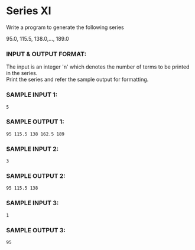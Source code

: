 # Series XI

Write a program to generate the following series

95.0, 115.5, 138.0,..., 189.0 

### INPUT & OUTPUT FORMAT:

The input is an integer 'n' which denotes the number of terms
to be printed in the series. <br>
Print the series and refer the sample output for formatting.

### SAMPLE INPUT 1:

```
5
```

### SAMPLE OUTPUT 1:

```
95 115.5 138 162.5 189
```

### SAMPLE INPUT 2:

```
3
```

### SAMPLE OUTPUT 2:

```
95 115.5 138
```

### SAMPLE INPUT 3:

```
1
```

### SAMPLE OUTPUT 3:

```
95
```
